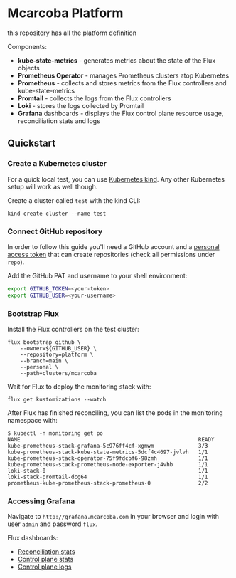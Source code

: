 # Mcarcoba Platform
this repository has all the platform definition

Components:

* **kube-state-metrics** - generates metrics about the state of the Flux objects
* **Prometheus Operator** - manages Prometheus clusters atop Kubernetes
* **Prometheus** - collects and stores metrics from the Flux controllers and kube-state-metrics
* **Promtail** - collects the logs from the Flux controllers
* **Loki** - stores the logs collected by Promtail
* **Grafana** dashboards - displays the Flux control plane resource usage, reconciliation stats and logs

## Quickstart

### Create a Kubernetes cluster

For a quick local test, you can use [Kubernetes kind](https://kind.sigs.k8s.io/docs/user/quick-start/).
Any other Kubernetes setup will work as well though.

Create a cluster called `test` with the kind CLI:

```shell
kind create cluster --name test
```

### Connect GitHub repository

In order to follow this guide you'll need a GitHub account and a
[personal access token](https://help.github.com/en/github/authenticating-to-github/creating-a-personal-access-token-for-the-command-line)
that can create repositories (check all permissions under `repo`).

Add the GitHub PAT and username to your shell environment:

```sh
export GITHUB_TOKEN=<your-token>
export GITHUB_USER=<your-username>
```

### Bootstrap Flux

Install the Flux controllers on the test cluster:

```shell
flux bootstrap github \
    --owner=${GITHUB_USER} \
    --repository=platform \
    --branch=main \
    --personal \
    --path=clusters/mcarcoba
```

Wait for Flux to deploy the monitoring stack with:

```shell
flux get kustomizations --watch
```

After Flux has finished reconciling, you can list the pods in the monitoring namespace with:

```console
$ kubectl -n monitoring get po
NAME                                                        READY
kube-prometheus-stack-grafana-5c976ff4cf-xgmwm              3/3
kube-prometheus-stack-kube-state-metrics-5dcf4c4697-jvlvh   1/1
kube-prometheus-stack-operator-75f9fdcbf6-98zmh             1/1
kube-prometheus-stack-prometheus-node-exporter-j4vhb        1/1
loki-stack-0                                                1/1
loki-stack-promtail-dcg64                                   1/1
prometheus-kube-prometheus-stack-prometheus-0               2/2
```

### Accessing Grafana

Navigate to `http://grafana.mcarcoba.com` in your browser and login with user `admin` and password `flux`.

Flux dashboards:
- [Reconciliation stats](http://grafana.mcarcoba.com/d/flux-cluster/flux-cluster-stats)
- [Control plane stats](http://grafana.mcarcoba.com/d/flux-control-plane/flux-control-plane)
- [Control plane logs](http://grafana.mcarcoba.com/d/flux-logs/flux-logs)
